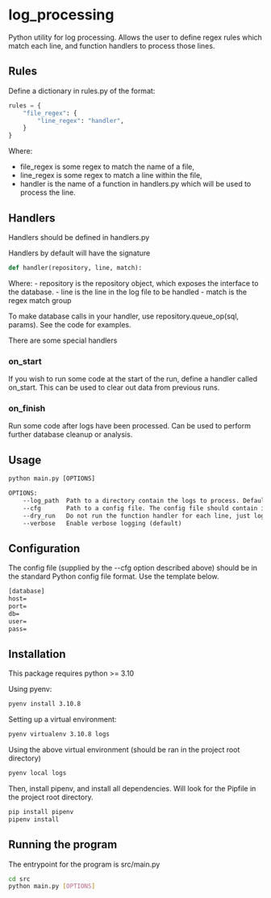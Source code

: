 # log_processing
Python utility for log processing. Allows the user to define regex rules which match each line, and function handlers to process those lines.

## Rules
Define a dictionary in rules.py of the format:

```python
rules = {
    "file_regex": {
        "line_regex": "handler",
    }
}
```

Where:
- file_regex is some regex to match the name of a file,
- line_regex is some regex to match a line within the file,
- handler is the name of a function in handlers.py which will be used to process the line.

## Handlers
Handlers should be defined in handlers.py

Handlers by default will have the signature

```python
def handler(repository, line, match):
```

Where:
    - repository is the repository object, which exposes the interface to the database.
    - line is the line in the log file to be handled
    - match is the regex match group

To make database calls in your handler, use repository.queue_op(sql, params). See the code for examples.

There are some special handlers

### on_start
If you wish to run some code at the start of the run, define a handler called on_start. This can be used to clear out data from previous runs.

### on_finish
Run some code after logs have been processed. Can be used to perform further database cleanup or analysis.

## Usage
```txt
python main.py [OPTIONS]

OPTIONS:
    --log_path  Path to a directory contain the logs to process. Defaults to ../logs
    --cfg       Path to a config file. The config file should contain information about the local database. (defaults to ../cfg/config.cfg)
    --dry_run   Do not run the function handler for each line, just log it instead
    --verbose   Enable verbose logging (default)
```

## Configuration
The config file (supplied by the --cfg option described above) should be in the standard Python config file format. Use the template below.
```txt
[database]
host=
port=
db=
user=
pass=
```

## Installation
This package requires python >= 3.10

Using pyenv:
```bash
pyenv install 3.10.8
```

Setting up a virtual environment:
```bash
pyenv virtualenv 3.10.8 logs
```

Using the above virtual environment (should be ran in the project root directory)
```bash
pyenv local logs
```

Then, install pipenv, and install all dependencies. Will look for the Pipfile in the project root directory.
```bash
pip install pipenv
pipenv install
```

## Running the program
The entrypoint for the program is src/main.py
```bash
cd src
python main.py [OPTIONS]
```